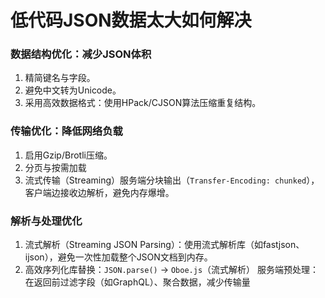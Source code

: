 # 低代码JSON数据太大如何解决

### 数据结构优化：减少JSON体积

1. 精简键名与字段。
2. 避免中文转为Unicode。
3. 采用高效数据格式：使用HPack/CJSON算法压缩重复结构。

### 传输优化：降低网络负载

1. 启用Gzip/Brotli压缩。
2. 分页与按需加载
3. 流式传输（Streaming）服务端分块输出（`Transfer-Encoding: chunked`），客户端边接收边解析，避免内存爆增。

### 解析与处理优化

1. 流式解析（Streaming JSON Parsing）：使用流式解析库（如fastjson、ijson），避免一次性加载整个JSON文档到内存。
2. 高效序列化库替换：`JSON.parse()` → `Oboe.js`（流式解析）
   服务端预处理：在返回前过滤字段（如GraphQL）、聚合数据，减少传输量

